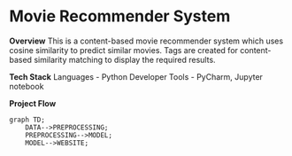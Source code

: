 # Movie Recommender System

**Overview**
This is a content-based movie recommender system which uses cosine similarity to predict similar movies. Tags are created for content-based similarity matching to display the required results.

**Tech Stack**
Languages - Python
Developer Tools - PyCharm, Jupyter notebook

**Project Flow**
```mermaid
graph TD;
    DATA-->PREPROCESSING;
    PREPROCESSING-->MODEL;
    MODEL-->WEBSITE;
```









